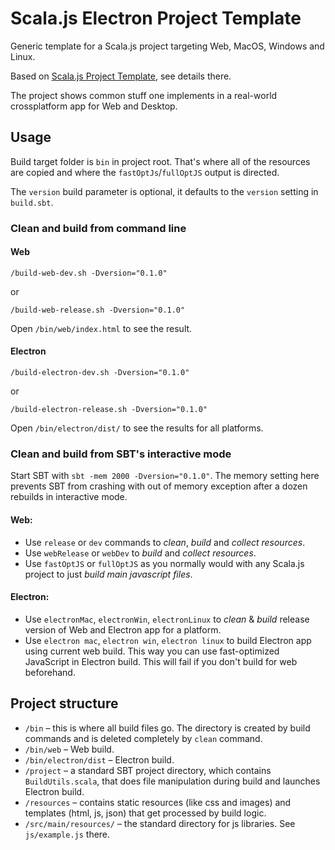 # Scala.js Electron Project Template

Generic template for a Scala.js project targeting Web, MacOS, Windows and Linux. 

Based on [Scala.js Project Template](https://github.com/Aurora12/scalajs-project-template), see details there. 

The project shows common stuff one implements in a real-world crossplatform app for Web and Desktop.


## Usage

Build target folder is `bin` in project root. That's where all of the resources are copied and where the `fastOptJs`/`fullOptJS` output is directed.

The `version` build parameter is optional, it defaults to the `version` setting in `build.sbt`.

### Clean and build from command line

#### Web

`/build-web-dev.sh -Dversion="0.1.0"` 

or
 
`/build-web-release.sh -Dversion="0.1.0"`

Open `/bin/web/index.html` to see the result.

#### Electron

`/build-electron-dev.sh -Dversion="0.1.0"` 

or
 
`/build-electron-release.sh -Dversion="0.1.0"`

Open `/bin/electron/dist/` to see the results for all platforms.

### Clean and build from SBT's interactive mode

Start SBT with `sbt -mem 2000 -Dversion="0.1.0"`. The memory setting here prevents SBT from crashing with out of memory exception after a dozen rebuilds in interactive mode.

#### Web:
* Use `release` or `dev` commands to *clean*, *build* and *collect resources*. 
* Use `webRelease` or `webDev` to *build* and *collect resources*.
* Use `fastOptJS` or `fullOptJS` as you normally would with any Scala.js project to just *build main javascript files*.

#### Electron:
* Use `electronMac`, `electronWin`, `electronLinux` to *clean* & *build* release version of Web and Electron app for a platform.
* Use `electron mac`, `electron win`, `electron linux` to build Electron app using current web build. This way you can use fast-optimized JavaScript in Electron build. This will fail if you don't build for web beforehand.    

## Project structure

* `/bin` – this is where all build files go. The directory is created by build commands and is deleted completely by `clean` command.
* `/bin/web` – Web build.
* `/bin/electron/dist` – Electron build.
* `/project` – a standard SBT project directory, which contains `BuildUtils.scala`, that does file manipulation during build and launches Electron build.
* `/resources` – contains static resources (like css and images) and templates (html, js, json) that get processed by build logic.
* `/src/main/resources/` – the standard directory for js libraries. See `js/example.js` there.

